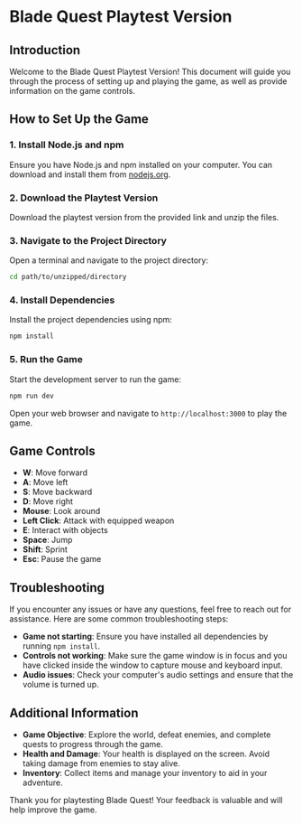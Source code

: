 # Blade Quest Playtest Version

## Introduction

Welcome to the Blade Quest Playtest Version! This document will guide you through the process of setting up and playing the game, as well as provide information on the game controls.

## How to Set Up the Game

### 1. Install Node.js and npm

Ensure you have Node.js and npm installed on your computer. You can download and install them from [nodejs.org](https://nodejs.org/).

### 2. Download the Playtest Version

Download the playtest version from the provided link and unzip the files.

### 3. Navigate to the Project Directory

Open a terminal and navigate to the project directory:
```sh
cd path/to/unzipped/directory
```

### 4. Install Dependencies

Install the project dependencies using npm:
```sh
npm install
```

### 5. Run the Game

Start the development server to run the game:
```sh
npm run dev
```
Open your web browser and navigate to `http://localhost:3000` to play the game.

## Game Controls

- **W**: Move forward
- **A**: Move left
- **S**: Move backward
- **D**: Move right
- **Mouse**: Look around
- **Left Click**: Attack with equipped weapon
- **E**: Interact with objects
- **Space**: Jump
- **Shift**: Sprint
- **Esc**: Pause the game

## Troubleshooting

If you encounter any issues or have any questions, feel free to reach out for assistance. Here are some common troubleshooting steps:

- **Game not starting**: Ensure you have installed all dependencies by running `npm install`.
- **Controls not working**: Make sure the game window is in focus and you have clicked inside the window to capture mouse and keyboard input.
- **Audio issues**: Check your computer's audio settings and ensure that the volume is turned up.

## Additional Information

- **Game Objective**: Explore the world, defeat enemies, and complete quests to progress through the game.
- **Health and Damage**: Your health is displayed on the screen. Avoid taking damage from enemies to stay alive.
- **Inventory**: Collect items and manage your inventory to aid in your adventure.

Thank you for playtesting Blade Quest! Your feedback is valuable and will help improve the game.
